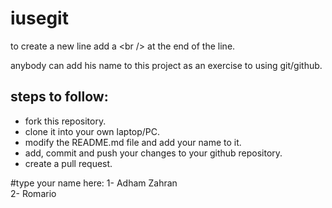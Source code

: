 # iusegit

to create a new line add a
	\<br /\>
at the end of the line.

anybody can add his name to this project as an exercise to using git/github.<br/>

## steps to follow:
* fork this repository.
* clone it into your own laptop/PC.
* modify the README.md file and add your name to it.
* add, commit and push your changes to your github repository.
* create a pull request.

#type your name here:
1- Adham Zahran<br/>
2- Romario<br/>
